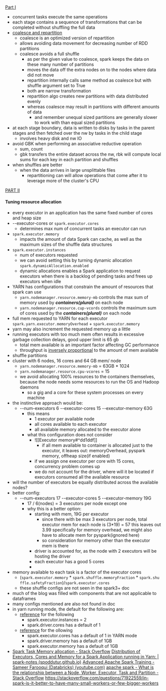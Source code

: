 [Part I](https://blog.cloudera.com/how-to-tune-your-apache-spark-jobs-part-1/)
- concurrent tasks execute the same operations
- each stage contains a sequence of transformations that can be completed without shuffling the full data
- [coalesce and repartition](https://stackoverflow.com/questions/31610971/spark-repartition-vs-coalesce)
	- coalesce is an optimized version of repartition
	- allows avoiding data movement for decreasing number of RDD partitions
	- coalesce avoids a full shuffle
		- as per the given value to coalesce, spark keeps the data on these many number of partitions
		- moves the data off the extra nodes on to the nodes where data did not move
		- repartition internally calls same method as coalesce but with shuffle argument set to True
		- both are narrow transformation
		- repartition algo creates new partitions with data distributed evenly
		- whereas coalesce may result in partitions with different amounts of data
			- and remember unequal sized partitions are generally slower to work with than equal sized partitions
- at each stage boundary, data is written to disks by tasks in the parent stages and then fetched over the nw by tasks in the child stage
	- involves heavy disk and nw IO
- avoid GBK when performing an associative reductive operation
	- sum, count
	- gbk transfers the entire dataset across the nw, rbk will compute local sums for each key in each partition and shuffles
- when shuffles are better
	- when the data arrives in large unsplittable files
		- repartitioning can will allow operations that come after it to leverage more of the cluster's CPU

[PART II](https://blog.cloudera.com/how-to-tune-your-apache-spark-jobs-part-2/)
#### Tuning resource allocation
- every executor in an application has the same fixed number of cores and heap size
- --executor-cores or `spark.executor.cores`
	- determines max num of concurrent tasks an executor can run
- `spark.executor.memory`
	- impacts the amount of data Spark can cache, as well as the maximum sizes of the shuffle data structures
- `spark.executor.instances`
	- num of executors requested
	- we can avoid setting this by turning dynamic allocation `spark.dynamicAllocation.enabled`
	- dynamic allocations enables a Spark application to request executors when there is a backlog of pending tasks and frees up executors when idle
- YARN has configurations that constrain the amount of resources that spark can use
	- `yarn.nodemanager.resource.memory-mb` controls the max sum of memory used by ***containers(plural)*** on each node
	- `yarn.nodemanager.resource.cup-vcords` controls the maximum sum of cores used by the ***containers(plural)*** on each node
- full mem requested to YARN for each executor `spark.yarn.executor.memoryOverhead` + `spark.executor.memory`
- yarn may also increment the requested memory up a little
- running executors with too much mem often results in excessive garbage collection delays, good upper limit is 65 gb
	- total mem available is an important factor affecting GC performance
	- throughput is [inversely proportional](https://docs.oracle.com/en/java/javase/17/gctuning/factors-affecting-garbage-collection-performance.html) to the amount of mem available
- shuffle partitions
- cluster with 6 nodes, 16 cores and 64 GB mem/ node
	- `yarn.nodemanager.resource.memory-mb` = 63GB * 1024
	- `yarn.nodemanager.resource.cpu-vcores` = 15
	- we avoid allocating 100% resources to the containers themselves, because the node needs some resources to run the OS and Hadoop daemons
		- so a gig and a core for these system processes on every machine
- the instinctive approach would be:
	- --num-executors 6 --executor-cores 15 --executor-memory 63G
		- this means
			- 1 executor per available node
			- all cores available to each executor
			- all available memory allocated to the executor alone
		- what this configuration does not consider
			- ![[Executor memory#^dd1ddf]]
				- if all mem available to container is allocated just to the executor, it leaves out: memoryOverhead, pyspark memory, offheap size(if enabled)
			- if we assign one executor per core with 15 cores, concurrency problem comes up
			- we do not account for the driver, where will it be located if executors consumed all the available resource
- will the number of executors be equally distributed across the available nodes?
- better config:
	- --num-executors 17 --executor-cores 5 --executor-memory 19G
		- 17 / 6(nodes) = 3 executors per node except one 
		- why this is a better option:
		    - starting with mem, 19G per executor
			    - since there with be max 3 executors per node, total executor mem for each node is (3\*19) = 57 this leaves out 3.99 specifically for memory overhead, we might also have to allocate mem for pyspark(ignored here)
			    - so consideration for memory other than the executor mem is there
			- driver is accounted for, as the node with 2 executors will be hosting the driver
			- each executor has a good 5 cores 
			- 
- memory available to each task is a factor of the executor cores
	- (`spark.executor.memory` * `spark.shuffle.memoryFraction` * `spark.shuffle.safetyFraction`)/`spark.executor.cores`
	- these shuffle configs are not seen in the spark3+ doc
- much of the blog was filled with components that are not applicable to dataframes
- many configs mentioned are also not found in doc
- in yarn running mode, the default for the following are:
	- [reference](https://spark.apache.org/docs/latest/running-on-yarn.html) for the following
		- spark.executor.instances = 2
		- spark.driver.cores has a default of 1
	- [reference](https://spark.apache.org/docs/latest/configuration.html) for the ollowing
		- spark.executor.cores has a default of 1 in YARN mode
		- spark.driver.memory has a default of 1GB
		- spark.executor.memory has a default of 1GB
- [Spark Task Memory allocation - Stack Overflow](https://stackoverflow.com/questions/45553492/spark-task-memory-allocation)
[Distribution of Executors, Cores and Memory for a Spark Application running in Yarn: | spark-notes (spoddutur.github.io)](https://spoddutur.github.io/spark-notes/distribution_of_executors_cores_and_memory_for_spark_application.html)
[Advanced Apache Spark Training - Sameer Farooqui (Databricks) (youtube.com)](https://www.youtube.com/watch?v=7ooZ4S7Ay6Y)
[apache spark - What is the relationship between a Node, Worker, Executor, Task and Partition - Stack Overflow](https://stackoverflow.com/questions/68560515/what-is-the-relationship-between-a-node-worker-executor-task-and-partition)
https://stackoverflow.com/questions/71922559/in-spark-is-it-better-to-have-many-small-workers-or-few-bigger-workers
